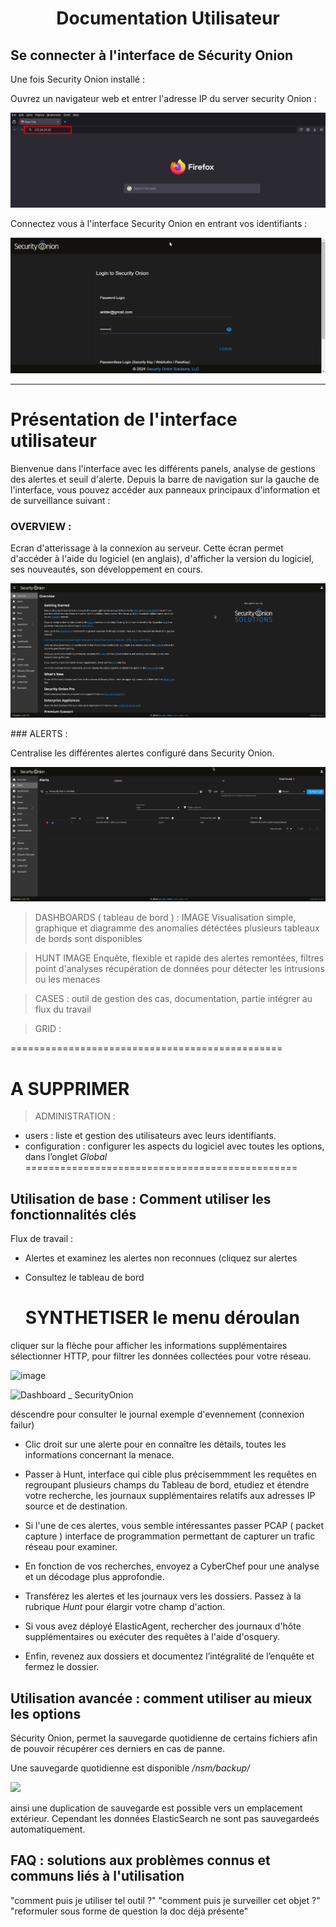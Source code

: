 <div align="center"><h1>Documentation Utilisateur</h1></div>

## Se connecter à l'interface de Sécurity Onion 

Une fois Security Onion installé :
  
Ouvrez un navigateur web et entrer l'adresse IP du server security Onion :

![image](https://github.com/WildCodeSchool/TSSR-ANGOU-2409-P1-G3/blob/main/PHOTOS_USER/saisie_adresse_IP_OK.png)
  
Connectez vous à l'interface Security Onion en entrant vos identifiants :
  
![image](https://github.com/WildCodeSchool/TSSR-ANGOU-2409-P1-G3/blob/main/PHOTOS_USER/login_user.png)

_________________________________________

# Présentation de l'interface utilisateur

Bienvenue dans l'interface avec les différents panels, analyse de gestions des alertes et seuil d'alerte.
Depuis la barre de navigation sur la gauche de l'interface, vous pouvez accéder aux panneaux principaux d'information et de surveillance suivant :

### OVERVIEW :
Ecran d'atterissage à la connexion au serveur. Cette écran permet d'accéder à l'aide du logiciel (en anglais), d'afficher la version du logiciel, ses nouveautés, son développement en cours.

![image](https://github.com/WildCodeSchool/TSSR-ANGOU-2409-P1-G3/blob/main/PHOTOS_USER/overview_panel02.png)


### ALERTS :

Centralise les différentes alertes configuré dans Security Onion.

![image](https://github.com/WildCodeSchool/TSSR-ANGOU-2409-P1-G3/blob/main/PHOTOS_USER/alert_pannel_overview.png)


> DASHBOARDS ( tableau de bord ) : IMAGE
Visualisation simple, graphique et diagramme des anomalies détéctées
plusieurs tableaux de bords sont disponibles 

> HUNT IMAGE
Enquête, flexible et rapide des alertes remontées, filtres point d'analyses récupération de données pour détecter les intrusions ou les menaces

> CASES :
outil de gestion des cas, documentation, partie intégrer au flux du travail


> GRID :


===============================================
# A SUPPRIMER
> ADMINISTRATION :
* users : liste et gestion des utilisateurs avec leurs identifiants.
* configuration : configurer les aspects du logiciel avec toutes les options, dans l’onglet _Global_ 
===============================================


## Utilisation de base : Comment utiliser les fonctionnalités clés

Flux de travail : 
- Alertes et examinez les alertes non reconnues (cliquez sur alertes
  
- Consultez le tableau de bord
  # SYNTHETISER le menu déroulan
cliquer sur la flèche pour afficher les informations supplémentaires 
sélectionner HTTP, pour filtrer les données collectées pour votre réseau. 

![image](https://github.com/user-attachments/assets/ab071ac4-8d84-4f84-8b45-ea250a2c0be7)

![Dashboard _ SecurityOnion](https://docs.securityonion.net/en/2.4/_images/53_dashboards.png)

 déscendre pour consulter le journal
 exemple d'evennement (connexion failur) 

 - Clic droit sur une alerte pour en connaître les détails, toutes les informations concernant la menace. 
  
- Passer à Hunt, interface qui cible plus précisemmment les requêtes en regroupant plusieurs champs du Tableau de bord, etudiez et étendre votre recherche, les journaux supplémentaires relatifs aux adresses IP source et de destination.
  
- Si l'une de ces alertes, vous semble intéressantes passer PCAP ( packet capture ) interface de programmation permettant de capturer un trafic réseau pour examiner.

- En fonction de vos recherches, envoyez a CyberChef pour une analyse et un décodage plus approfondie.

- Transférez les alertes et les journaux vers les dossiers. Passez à la rubrique _Hunt_ pour élargir votre champ d'action.

- Si vous avez déployé ElasticAgent, rechercher des journaux d'hôte supplémentaires ou exécuter des requêtes à l'aide d'osquery.
  
- Enfin, revenez aux dossiers et documentez l’intégralité de l’enquête et fermez le dossier.

## Utilisation avancée : comment utiliser au mieux les options

Sécurity Onion, permet la sauvegarde quotidienne de certains fichiers afin de pouvoir récupérer ces derniers en cas de panne. 


Une sauvegarde quotidienne est disponible _/nsm/backup/_ 

![](https://docs.securityonion.net/en/2.4/_images/config-item-backup.png)

ainsi une duplication de sauvegarde est possible vers un emplacement extérieur. Cependant les données ElasticSearch ne sont pas sauvegardeés automatiquement.


## FAQ : solutions aux problèmes connus et communs liés à l'utilisation
"comment puis je utiliser tel outil ?"
"comment puis je surveiller cet objet ?"
"reformuler sous forme de question la doc déjà présente"
